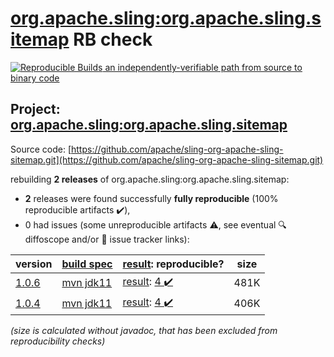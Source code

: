 [org.apache.sling:org.apache.sling.sitemap](https://central.sonatype.com/artifact/org.apache.sling/org.apache.sling.sitemap/versions) RB check
=======

[![Reproducible Builds](https://reproducible-builds.org/images/logos/rb.svg) an independently-verifiable path from source to binary code](https://reproducible-builds.org/)

## Project: [org.apache.sling:org.apache.sling.sitemap](https://central.sonatype.com/artifact/org.apache.sling/org.apache.sling.sitemap/versions)

Source code: [https://github.com/apache/sling-org-apache-sling-sitemap.git](https://github.com/apache/sling-org-apache-sling-sitemap.git)

rebuilding **2 releases** of org.apache.sling:org.apache.sling.sitemap:
- **2** releases were found successfully **fully reproducible** (100% reproducible artifacts :heavy_check_mark:),
- 0 had issues (some unreproducible artifacts :warning:, see eventual :mag: diffoscope and/or :memo: issue tracker links):

| version | [build spec](/BUILDSPEC.md) | [result](https://reproducible-builds.org/docs/jvm/): reproducible? | size |
| -- | --------- | ------ | -- |
| [1.0.6](https://search.maven.org/artifact/org.apache.sling/org.apache.sling.sitemap/1.0.6/pom) | [mvn jdk11](org.apache.sling.sitemap-1.0.6.buildspec) | [result](org.apache.sling.sitemap-1.0.6.buildinfo): [4 :heavy_check_mark: ](org.apache.sling.sitemap-1.0.6.buildcompare) | 481K |
| [1.0.4](https://search.maven.org/artifact/org.apache.sling/org.apache.sling.sitemap/1.0.4/pom) | [mvn jdk11](org.apache.sling.sitemap-1.0.4.buildspec) | [result](org.apache.sling.sitemap-1.0.4.buildinfo): [4 :heavy_check_mark: ](org.apache.sling.sitemap-1.0.4.buildcompare) | 406K |

<i>(size is calculated without javadoc, that has been excluded from reproducibility checks)</i>
